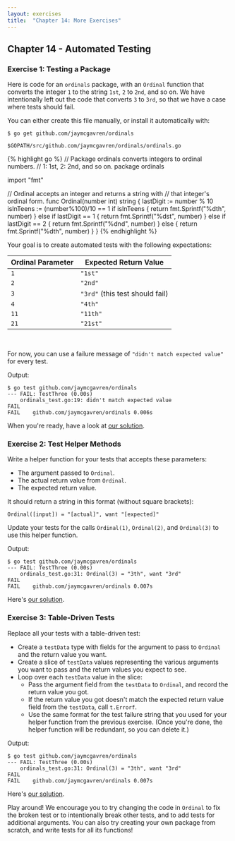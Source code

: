 ```yaml
---
layout: exercises
title:  "Chapter 14: More Exercises"
---
```


## Chapter 14 - Automated Testing

### Exercise 1: Testing a Package

Here is code for an `ordinals` package, with an `Ordinal` function that converts the integer `1` to the string `1st`, `2` to `2nd`, and so on. We have intentionally left out the code that converts `3` to `3rd`, so that we have a case where tests should fail.

You can either create this file manually, or install it automatically with:

``` text
$ go get github.com/jaymcgavren/ordinals
```

`$GOPATH/src/github.com/jaymcgavren/ordinals/ordinals.go`

{% highlight go %}
// Package ordinals converts integers to ordinal numbers.
// 1: 1st, 2: 2nd, and so on.
package ordinals

import "fmt"

// Ordinal accepts an integer and returns a string with
// that integer's ordinal form.
func Ordinal(number int) string {
	lastDigit := number % 10
	isInTeens := (number%100)/10 == 1
	if isInTeens {
		return fmt.Sprintf("%dth", number)
	} else if lastDigit == 1 {
		return fmt.Sprintf("%dst", number)
	} else if lastDigit == 2 {
		return fmt.Sprintf("%dnd", number)
	} else {
		return fmt.Sprintf("%dth", number)
	}
}
{% endhighlight %}

Your goal is to create automated tests with the following expectations:

| Ordinal Parameter | Expected Return Value |
| ----------------- | --------------------- |
| `1` | `"1st"` |
| `2` | `"2nd"` |
| `3` | `"3rd"` (this test should fail) |
| `4` | `"4th"` |
| `11` | `"11th"` |
| `21` | `"21st"` |

&nbsp;

For now, you can use a failure message of `"didn't match expected value"` for every test.

Output:

``` text
$ go test github.com/jaymcgavren/ordinals
--- FAIL: TestThree (0.00s)
	ordinals_test.go:19: didn't match expected value
FAIL
FAIL	github.com/jaymcgavren/ordinals	0.006s
```

When you're ready, have a look at [our solution](/solutions/ch14_01.html).

### Exercise 2: Test Helper Methods

Write a helper function for your tests that accepts these parameters:

* The argument passed to `Ordinal`.
* The actual return value from `Ordinal`.
* The expected return value.

It should return a string in this format (without square brackets):

``` text
Ordinal([input]) = "[actual]", want "[expected]"
```

Update your tests for the calls `Ordinal(1)`, `Ordinal(2)`, and `Ordinal(3)` to use this helper function.

Output:

``` text
$ go test github.com/jaymcgavren/ordinals
--- FAIL: TestThree (0.00s)
	ordinals_test.go:31: Ordinal(3) = "3th", want "3rd"
FAIL
FAIL	github.com/jaymcgavren/ordinals	0.007s
```

Here's [our solution](/solutions/ch14_02.html).

### Exercise 3: Table-Driven Tests

Replace all your tests with a table-driven test:

* Create a `testData` type with fields for the argument to pass to `Ordinal` and the return value you want.
* Create a slice of `testData` values representing the various arguments you want to pass and the return values you expect to see.
* Loop over each `testData` value in the slice:
    * Pass the argument field from the `testData` to `Ordinal`, and record the return value you got.
    * If the return value you got doesn't match the expected return value field from the `testData`, call `t.Errorf`.
    * Use the same format for the test failure string that you used for your helper function from the previous exercise. (Once you're done, the helper function will be redundant, so you can delete it.)

Output:

``` text
$ go test github.com/jaymcgavren/ordinals
--- FAIL: TestThree (0.00s)
	ordinals_test.go:31: Ordinal(3) = "3th", want "3rd"
FAIL
FAIL	github.com/jaymcgavren/ordinals	0.007s
```

Here's [our solution](/solutions/ch14_03.html).

Play around! We encourage you to try changing the code in `Ordinal` to fix the broken test or to intentionally break other tests, and to add tests for additional arguments. You can also try creating your own package from scratch, and write tests for all its functions!
